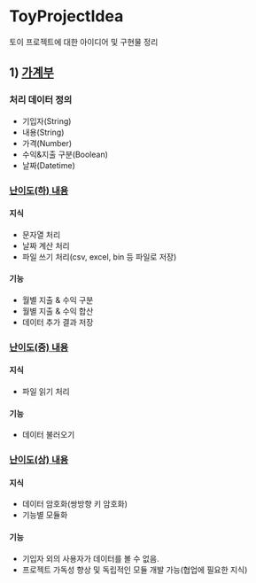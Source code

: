 # ToyProjectIdea
토이 프로젝트에 대한 아이디어 및 구현물 정리

## 1) [가계부](https://github.com/Mineru98/ToyProjectIdea/tree/master/AccountBook)

### 처리 데이터 정의
- 기입자(String)
- 내용(String)
- 가격(Number)
- 수익&지출 구분(Boolean)
- 날짜(Datetime)

### [난이도(하) 내용](https://github.com/Mineru98/ToyProjectIdea/tree/master/AccountBook/beginner)
#### 지식
- 문자열 처리
- 날짜 계산 처리
- 파일 쓰기 처리(csv, excel, bin 등 파일로 저장)
#### 기능
- 월별 지출 & 수익 구분
- 월별 지출 & 수익 합산
- 데이터 추가 결과 저장

### [난이도(중) 내용](https://github.com/Mineru98/ToyProjectIdea/tree/master/AccountBook/senior)
#### 지식
- 파일 읽기 처리
#### 기능
- 데이터 불러오기

### [난이도(상) 내용](https://github.com/Mineru98/ToyProjectIdea/tree/master/AccountBook/master)
#### 지식
- 데이터 암호화(쌍방향 키 암호화)
- 기능별 모듈화
#### 기능
- 기입자 외의 사용자가 데이터를 볼 수 없음.
- 프로젝트 가독성 향상 및 독립적인 모듈 개발 가능(협업에 필요한 지식)